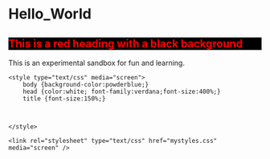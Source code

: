 # Hello_World
<!DOCTYPE html>
<html>
    <h2 style="color:red; background:black;">This is a red heading with a black background</h2>
    <head>
        <title>Hello World</title>
    </head>
    <body>
        <p>This is an experimental sandbox for fun and learning.</p>
    </body>
    
    <style type="text/css" media="screen">
        body {background-color:powderblue;}
        head {color:white; font-family:verdana;font-size:400%;}
        title {font-size:150%;}
        


    </style>

    <link rel="stylesheet" type="text/css" href="mystyles.css" media="screen" />

</html>

